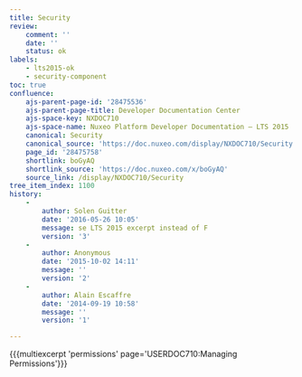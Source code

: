 ```yaml
---
title: Security
review:
    comment: ''
    date: ''
    status: ok
labels:
    - lts2015-ok
    - security-component
toc: true
confluence:
    ajs-parent-page-id: '28475536'
    ajs-parent-page-title: Developer Documentation Center
    ajs-space-key: NXDOC710
    ajs-space-name: Nuxeo Platform Developer Documentation — LTS 2015
    canonical: Security
    canonical_source: 'https://doc.nuxeo.com/display/NXDOC710/Security'
    page_id: '28475758'
    shortlink: boGyAQ
    shortlink_source: 'https://doc.nuxeo.com/x/boGyAQ'
    source_link: /display/NXDOC710/Security
tree_item_index: 1100
history:
    -
        author: Solen Guitter
        date: '2016-05-26 10:05'
        message: se LTS 2015 excerpt instead of F
        version: '3'
    -
        author: Anonymous
        date: '2015-10-02 14:11'
        message: ''
        version: '2'
    -
        author: Alain Escaffre
        date: '2014-09-19 10:58'
        message: ''
        version: '1'

---
```

{{{multiexcerpt 'permissions' page='USERDOC710:Managing Permissions'}}}
